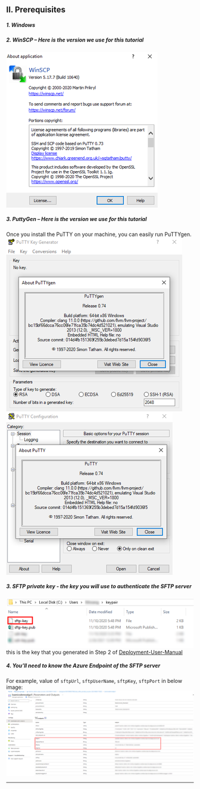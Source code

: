 ## II. Prerequisites

##### 1. Windows

##### 2. WinSCP – Here is the version we use for this tutorial

![winscp_desktop_version](imgs/winscp_desktop_version.png "")

##### 3. PuttyGen – Here is the version we use for this tutorial

Once you install the PuTTY on your machine, you can easily run PuTTYgen.  
![puttygen_desktop_version](imgs/puttygen_desktop_version.png "")
![putty_desktop_version](imgs/putty_desktop_version.png "")

##### 3. SFTP private key - the key you will use to authenticate the SFTP server

![sftp_pk_prepair](imgs/sftp_pk_prepair.png "")  
this is the key that you generated in Step 2 of [Deployment-User-Manual]

##### 4. You’ll need to know the Azure Endpoint of the SFTP server

For example, value of `sftpUrl`, `sftpUserName`, `sftpKey`, `sftpPort` in below image:  
![sftp_endpoint_info](imgs/sftp_endpoint_info.png "")

---

[Deployment-User-Manual]: https://loamics.github.io/docs/user_manual/ii_pages.html